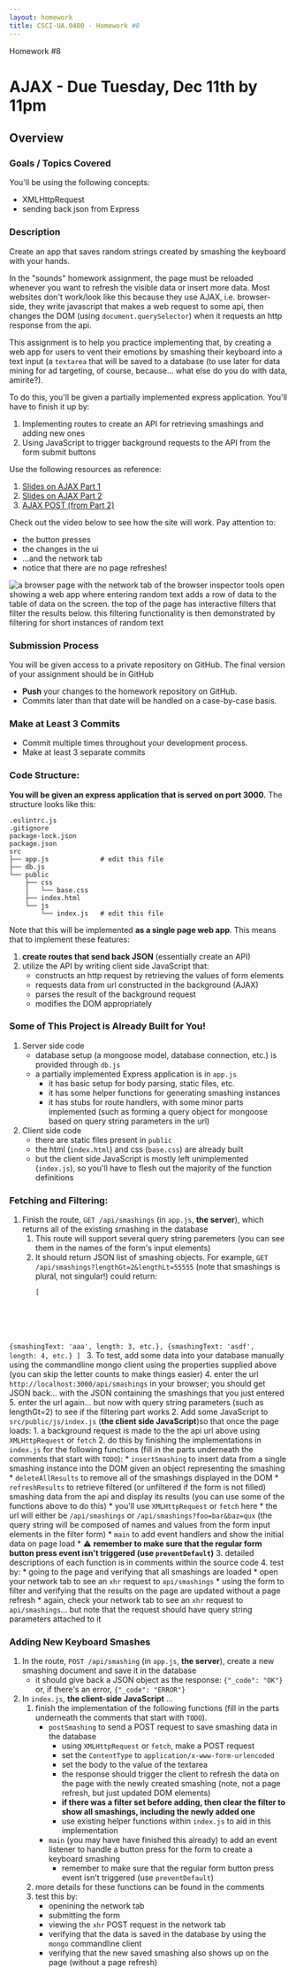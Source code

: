 ```yaml
---
layout: homework
title: CSCI-UA.0480 - Homework #8
---
```

<style>
.warning {
    background-color: #ffaabb;
}
</style>


<div class="panel panel-default">
  <div class="panel-heading">Homework #8</div>
  <div class="panel-body" markdown="block">

# AJAX - __Due Tuesday, Dec 11th by 11pm__


## Overview

### Goals / Topics Covered

You'll be using the following concepts:

* XMLHttpRequest
* sending back json from Express

### Description

Create an app that saves random strings created by smashing the keyboard with your hands.

In the "sounds" homework assignment, the page must be reloaded whenever you want to refresh the visible data or insert more data. Most websites don't work/look like this because they use AJAX, i.e. browser-side, they write javascript that makes a web request to some api, then changes the DOM (using `document.querySelector`) when it requests an http response from the api.

This assignment is to help you practice implementing that, by creating a web app for users to vent their emotions by smashing their keyboard into a text input (a `textarea` that will be saved to a database (to use later for data mining for ad targeting, of course, because... what else do you do with data, amirite?).

To do this, you'll be given a partially implemented express application. You'll have to finish it up by:

1. Implementing routes to create an API for retrieving smashings and adding new ones
2. Using JavaScript to trigger background requests to the API from the form submit buttons

Use the following resources as reference:

1. [Slides on AJAX Part 1](../slides/20/ajax.html)
2. [Slides on AJAX Part 2](../slides/21/ajax-express.html)
3. [AJAX POST (from Part 2)](../slides/21/ajax-express.html#/47)

Check out the video below to see how the site will work. Pay attention to:

* the button presses
* the changes in the ui
* ...and the network tab
* notice that there are no page refreshes!


![a browser page with the network tab of the browser inspector tools open showing a web app where entering random text adds a row of data to the table of data on the screen. the top of the page has interactive filters that filter the results below. this filtering functionality is then demonstrated by filtering for short instances of random text](https://lh00000000-public.s3.amazonaws.com/2018/appinter/hwx.gif)

### Submission Process

You will be given access to a private repository on GitHub.  The final version of your assignment should be in GitHub

* __Push__ your changes to the homework repository on GitHub.
* Commits later than that date will be handled on a case-by-case basis.

### Make at Least 3 Commits

* Commit multiple times throughout your development process.
* Make at least 3 separate commits

### Code Structure:

__You will be given an express application that is served on port 3000.__ The structure looks like this:


```
.eslintrc.js
.gitignore
package-lock.json
package.json
src
├── app.js             # edit this file
├── db.js
└── public
    ├── css
    │   └── base.css
    ├── index.html
    └── js
        └── index.js   # edit this file
```

Note that this will be implemented __as a single page web app__. This means that to implement these features:

1. __create routes that send back JSON__ (essentially create an API)
2. utilize the API by writing client side JavaScript that:
    * constructs an http request by retrieving the values of form elements
    * requests data from url constructed in the background (AJAX)
    * parses the result of the background request
    * modifies the DOM appropriately

### Some of This Project is Already Built for You!

1. Server side code 
	* database setup (a mongoose model, database connection, etc.) is provided through `db.js`
	* a partially implemented Express application is in `app.js`
		* it has basic setup for body parsing, static files, etc.
		* it has some helper functions for generating smashing instances
		* it has stubs for route handlers, with some minor parts implemented (such as forming a query object for mongoose based on query string parameters in the url)
2. Client side code
	* there are static files present in `public`
	* the html (`index.html`) and css (`base.css`) are already built
	* but the client side JavaScript is mostly left unimplemented (`index.js`), so you'll have to flesh out the majority of the function definitions

### Fetching and Filtering:

1. Finish the route, `GET /api/smashings` (in `app.js`, __the server__), which returns all of the existing smashing in the database
    1. This route will support several query string paremeters (you can see them in the names of the form's input elements)
    2. It should return JSON list of smashing objects. For example, `GET /api/smashings?lengthGt=2&lengthLt=55555`  (note that smashings is plural, not singular!) could return:
		<pre><code data-trim contenteditable>[
  {smashingText: 'aaa', length: 3, etc.}, 
  {smashingText: 'asdf', length: 4, etc.}
]
</code></pre>
    3. To test, add some data into your database manually using the commandline mongo client using the properties supplied above (you can skip the letter counts to make things easier)
	4. enter the url `http://localhost:3000/api/smashings` in your browser; you should get JSON back... with the JSON containing the smashings that you just entered
	5. enter the url again... but now with query string parameters (such as lengthGt=2) to see if the filtering part works
2. Add some JavaScript to `src/public/js/index.js` (__the client side JavaScript__)so that once the page loads:
    1. a background request is made to the the api url above using `XMLHttpRequest` or `fetch`
	2. do this by finishing the implementations in `index.js` for the following functions (fill in the parts underneath the comments that start with `TODO`):
		* `insertSmashing` to insert data from a single smashing instance into the DOM given an object representing the smashing
		* `deleteAllResults` to remove all of the smashings displayed in the DOM
		* `refreshResults` to retrieve filtered (or unfiltered if the form is not filled) smashing data from the api and display its results (you can use some of the functions above to do this)
			* you'll use `XMLHttpRequest` or `fetch` here 
			* the url will either be `/api/smashings` or `/api/smashings?foo=bar&baz=qux` (the query string will be composed of names and values from the form input elements in the filter form)
		* `main` to add event handlers and show the initial data on page load
		* ⚠️  __remember to make sure that the regular form button press event isn't triggered (use `preventDefault`)__
	3. detailed descriptions of each function is in comments within the source code
	4. test by:
		* going to the page and verifying that all smashings are loaded
		* open your network tab to see an `xhr` request to `api/smashings`
		* using the form to filter and verifying that the results on the page are updated without a page refresh
		* again, check your network tab to see an `xhr` request to `api/smashings`... but note that the request should have query string parameters attached to it


### Adding New Keyboard Smashes

1. In the route, `POST /api/smashing` (in `app.js`, __the server__),  create a new smashing document and save it in the database
    * it should give back a JSON object as the response: `{"_code": "OK"}` or, if there's an error, `{"_code": "ERROR"}` 
2. In `index.js`, __the client-side JavaScript__ ...
	1. finish the implementation of the following functions (fill in the parts underneath the comments that start with `TODO`).
		* `postSmashing` to send a POST request to save smashing data in the database
			* using `XMLHttpRequest` or `fetch`, make a POST request
			* set the `ContentType` to `application/x-www-form-urlencoded`
			* set the body to the value of the textarea
			* the response should trigger the client to refresh the data on the page with the newly created smashing (note, not a page refresh, but just updated DOM elements)
    		* __if there was a filter set before adding, then clear the filter to show all smashings, including the newly added one__
			* use existing helper functions within `index.js` to aid in this implementation
		* `main` (you may have have finished this already) to add an event listener to handle a button press for the form to create a keyboard smashing
    		* remember to make sure that the regular form button press event isn't triggered (use `preventDefault`)
	2. more details for these functions can be found in the comments
	3. test this by:
		* openining the network tab
		* submitting the form
		* viewing the `xhr` POST request in the network tab
 		* verifying that the data is saved in the database by using the `mongo` commandline client
		* verifying that the new saved smashing also shows up on the page (without a page refresh)  
</div>
</div>



